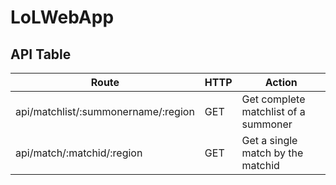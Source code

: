 # LoLWebApp
API Table
----------
| Route | HTTP | Action |
| ----- | ---- | ------ |
| api/matchlist/:summonername/:region | GET | Get complete matchlist of a summoner |
| api/match/:matchid/:region | GET | Get a single match by the matchid |
